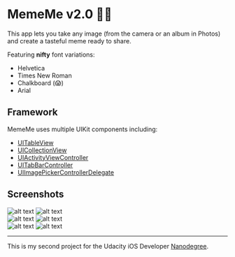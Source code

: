 # MemeMe v2.0 🤳🏼

This app lets you take any image (from the camera or an album in Photos) and create a tasteful meme ready to share.

Featuring **nifty** font variations:
* Helvetica
* Times New Roman
* Chalkboard (😱)
* Arial

## Framework

MemeMe uses multiple UIKit components including:
* [UITableView](https://developer.apple.com/documentation/uikit/uitableview)
* [UICollectionView](https://developer.apple.com/documentation/uikit/uicollectionview)
* [UIActivityViewController](https://developer.apple.com/documentation/uikit/uiactivityviewcontroller)
* [UITabBarController](https://developer.apple.com/documentation/uikit/uitabbarcontroller)
* [UIImagePickerControllerDelegate](https://developer.apple.com/documentation/uikit/uiimagepickercontrollerdelegate)

## Screenshots

![alt text](https://image.ibb.co/jHX7aH/Screen_Shot_2018_03_15_at_9_56_04_PM.png)
![alt text](https://image.ibb.co/nPGppc/Screen_Shot_2018_03_15_at_9_56_09_PM.png)
<br>
![alt text](https://image.ibb.co/h9gdhx/Screen_Shot_2018_03_15_at_9_58_27_PM.png)
![alt text](https://image.ibb.co/cUMN9c/Screen_Shot_2018_03_15_at_9_53_48_PM.png)
<br>
![alt text](https://image.ibb.co/fEhUpc/Screen_Shot_2018_03_15_at_9_58_37_PM.png)
![alt text](https://image.ibb.co/bLOPNx/Screen_Shot_2018_03_15_at_10_03_35_PM.png)
<br/>
___
This is my second project for the Udacity iOS Developer [Nanodegree](https://www.udacity.com/course/ios-developer-nanodegree--nd003).
